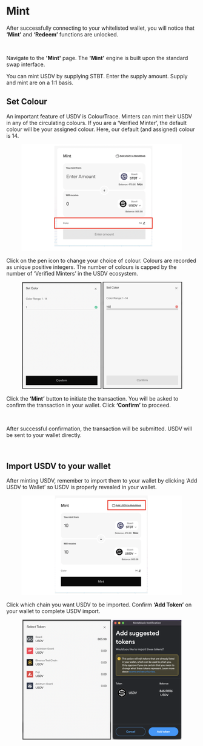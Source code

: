 # Mint

After successfully connecting to your whitelisted wallet, you will notice that **‘Mint’** and **‘Redeem’** functions are unlocked.

<figure><img src="https://lh7-us.googleusercontent.com/1WaqGhmSGgtb139euhUEIRyvkEB2FusLNow8JXMkl4ACJDSzDRjSPeFl1M2748hP1yxgsx2LQLGBzoY0GV_dqs4Lj2zehjtIbZJuLDEjN1TflwO51Y47zXWuuFFYzkYWxTKl4_pxUI9gUP_pKEpE-ok" alt=""><figcaption></figcaption></figure>

Navigate to the **'Mint'** page. The **'Mint'** engine is built upon the standard swap interface.

You can mint USDV by supplying STBT. Enter the supply amount. Supply and mint are on a 1:1 basis.

## Set Colour

An important feature of USDV is ColourTrace. Minters can mint their USDV in any of the circulating colours. If you are a ‘Verified Minter’, the default colour will be your assigned colour. Here, our default (and assigned) colour is 14.

<figure><img src="../../.gitbook/assets/image (8).png" alt=""><figcaption></figcaption></figure>

Click on the pen icon to change your choice of colour. Colours are recorded as unique positive integers. The number of colours is capped by the number of ‘Verified Minters’ in the USDV ecosystem.

<figure><img src="../../.gitbook/assets/image (7).png" alt=""><figcaption></figcaption></figure>

Click the **‘Mint’** button to initiate the transaction. You will be asked to confirm the transaction in your wallet. Click **‘Confirm’** to proceed.

<figure><img src="https://lh7-us.googleusercontent.com/NDzHunQo3jbrv-7oNNbA0LYZ9rbYedVedfmweiLjyVSaPHFiffQfOE4mbB2FnoT4dvLfrBbYGHP1VoMod7Vnj3YDQ9CleAa68VX6RJbGSBJAn7R0oNKhp9mhYokjwlnV_i3QxoM9aa_Xrs8j2EBRa8s" alt=""><figcaption></figcaption></figure>

After successful confirmation, the transaction will be submitted. USDV will be sent to your wallet directly.

<figure><img src="https://lh7-us.googleusercontent.com/YrblgHi8KrQ8OfWfNTeTwGyE9jTmaxC8J_G1B7YKTQ6TLvCbpHmr8pzo8scR6k6kI9fzM4Vbop2_pGp8CaEoysyMes0ym4mgqBjfRM7LX82lJIoje3QXx1VsFXnhjCDmUS1o6TrCxfUUoPsKpwV2I1g" alt=""><figcaption></figcaption></figure>

## Import USDV to your wallet

After minting USDV, remember to import them to your wallet by clicking ‘Add USDV to Wallet’ so USDV is properly revealed in your wallet.

<figure><img src="../../.gitbook/assets/image (11).png" alt=""><figcaption></figcaption></figure>

Click which chain you want USDV to be imported. Confirm **‘Add Token’** on your wallet to complete USDV import.

<figure><img src="../../.gitbook/assets/image.png" alt="" width="563"><figcaption></figcaption></figure>
